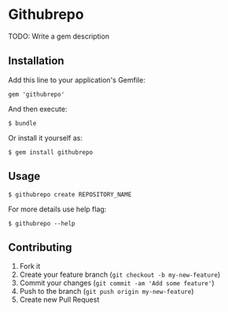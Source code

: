 # Githubrepo

TODO: Write a gem description

## Installation

Add this line to your application's Gemfile:

    gem 'githubrepo'

And then execute:

    $ bundle

Or install it yourself as:

    $ gem install githubrepo

## Usage

    $ githubrepo create REPOSITORY_NAME


For more details use help flag:

    $ githubrepo --help

## Contributing

1. Fork it
2. Create your feature branch (`git checkout -b my-new-feature`)
3. Commit your changes (`git commit -am 'Add some feature'`)
4. Push to the branch (`git push origin my-new-feature`)
5. Create new Pull Request
